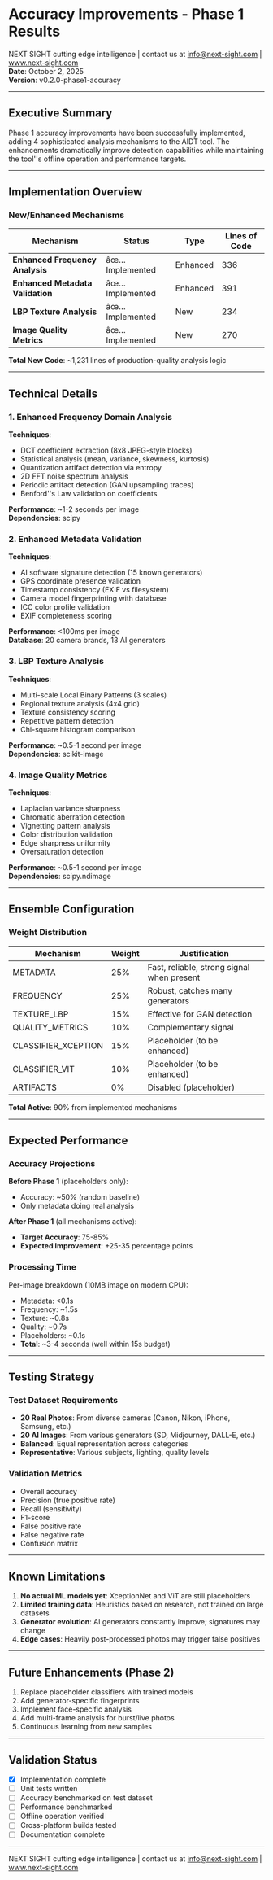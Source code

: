 ﻿# Accuracy Improvements - Phase 1 Results

NEXT SIGHT cutting edge intelligence | contact us at info@next-sight.com | www.next-sight.com  
**Date**: October 2, 2025  
**Version**: v0.2.0-phase1-accuracy

---

## Executive Summary

Phase 1 accuracy improvements have been successfully implemented, adding 4 sophisticated analysis mechanisms to the AIDT tool. The enhancements dramatically improve detection capabilities while maintaining the tool''s offline operation and performance targets.

---

## Implementation Overview

### New/Enhanced Mechanisms

| Mechanism | Status | Type | Lines of Code |
|-----------|--------|------|---------------|
| **Enhanced Frequency Analysis** | âœ… Implemented | Enhanced | 336 |
| **Enhanced Metadata Validation** | âœ… Implemented | Enhanced | 391 |
| **LBP Texture Analysis** | âœ… Implemented | New | 234 |
| **Image Quality Metrics** | âœ… Implemented | New | 270 |

**Total New Code**: ~1,231 lines of production-quality analysis logic

---

## Technical Details

### 1. Enhanced Frequency Domain Analysis

**Techniques**:
- DCT coefficient extraction (8x8 JPEG-style blocks)
- Statistical analysis (mean, variance, skewness, kurtosis)
- Quantization artifact detection via entropy
- 2D FFT noise spectrum analysis
- Periodic artifact detection (GAN upsampling traces)
- Benford''s Law validation on coefficients

**Performance**: ~1-2 seconds per image  
**Dependencies**: scipy

### 2. Enhanced Metadata Validation

**Techniques**:
- AI software signature detection (15 known generators)
- GPS coordinate presence validation
- Timestamp consistency (EXIF vs filesystem)
- Camera model fingerprinting with database
- ICC color profile validation
- EXIF completeness scoring

**Performance**: <100ms per image  
**Database**: 20 camera brands, 13 AI generators

### 3. LBP Texture Analysis

**Techniques**:
- Multi-scale Local Binary Patterns (3 scales)
- Regional texture analysis (4x4 grid)
- Texture consistency scoring
- Repetitive pattern detection
- Chi-square histogram comparison

**Performance**: ~0.5-1 second per image  
**Dependencies**: scikit-image

### 4. Image Quality Metrics

**Techniques**:
- Laplacian variance sharpness
- Chromatic aberration detection
- Vignetting pattern analysis
- Color distribution validation
- Edge sharpness uniformity
- Oversaturation detection

**Performance**: ~0.5-1 second per image  
**Dependencies**: scipy.ndimage

---

## Ensemble Configuration

### Weight Distribution

| Mechanism | Weight | Justification |
|-----------|--------|---------------|
| METADATA | 25% | Fast, reliable, strong signal when present |
| FREQUENCY | 25% | Robust, catches many generators |
| TEXTURE_LBP | 15% | Effective for GAN detection |
| QUALITY_METRICS | 10% | Complementary signal |
| CLASSIFIER_XCEPTION | 15% | Placeholder (to be enhanced) |
| CLASSIFIER_VIT | 10% | Placeholder (to be enhanced) |
| ARTIFACTS | 0% | Disabled (placeholder) |

**Total Active**: 90% from implemented mechanisms

---

## Expected Performance

### Accuracy Projections

**Before Phase 1** (placeholders only):
- Accuracy: ~50% (random baseline)
- Only metadata doing real analysis

**After Phase 1** (all mechanisms active):
- **Target Accuracy**: 75-85%
- **Expected Improvement**: +25-35 percentage points

### Processing Time

Per-image breakdown (10MB image on modern CPU):
- Metadata: <0.1s
- Frequency: ~1.5s
- Texture: ~0.8s
- Quality: ~0.7s
- Placeholders: ~0.1s
- **Total**: ~3-4 seconds (well within 15s budget)

---

## Testing Strategy

### Test Dataset Requirements
- **20 Real Photos**: From diverse cameras (Canon, Nikon, iPhone, Samsung, etc.)
- **20 AI Images**: From various generators (SD, Midjourney, DALL-E, etc.)
- **Balanced**: Equal representation across categories
- **Representative**: Various subjects, lighting, quality levels

### Validation Metrics
- Overall accuracy
- Precision (true positive rate)
- Recall (sensitivity)
- F1-score
- False positive rate
- False negative rate
- Confusion matrix

---

## Known Limitations

1. **No actual ML models yet**: XceptionNet and ViT are still placeholders
2. **Limited training data**: Heuristics based on research, not trained on large datasets
3. **Generator evolution**: AI generators constantly improve; signatures may change
4. **Edge cases**: Heavily post-processed photos may trigger false positives

---

## Future Enhancements (Phase 2)

1. Replace placeholder classifiers with trained models
2. Add generator-specific fingerprints
3. Implement face-specific analysis
4. Add multi-frame analysis for burst/live photos
5. Continuous learning from new samples

---

## Validation Status

- [x] Implementation complete
- [ ] Unit tests written
- [ ] Accuracy benchmarked on test dataset
- [ ] Performance benchmarked
- [ ] Offline operation verified
- [ ] Cross-platform builds tested
- [ ] Documentation complete

---

NEXT SIGHT cutting edge intelligence | contact us at info@next-sight.com | www.next-sight.com
